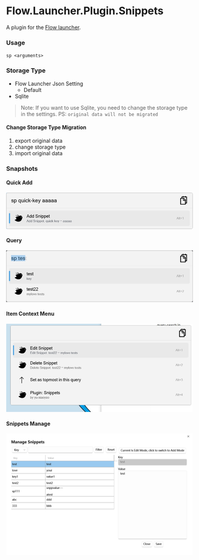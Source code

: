 Flow.Launcher.Plugin.Snippets
==================

A plugin for the [Flow launcher](https://github.com/Flow-Launcher/Flow.Launcher).

### Usage

    sp <arguments>


### Storage Type
- Flow Launcher Json Setting
  - Default
- Sqlite

>Note: If you want to use Sqlite, you need to change the storage type in the settings. PS: `original data will not be migrated`

#### Change Storage Type Migration
1. export original data
2. change storage type
3. import original data

### Snapshots 

#### Quick Add
![](Resources/quick-add.jpg)

#### Query
![](Resources/query-search.jpg)

#### Item Context Menu
![](Resources/context-menu.jpg)

#### Snippets Manage
![](Resources/setting-manage.jpg)